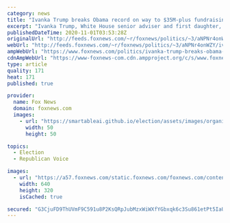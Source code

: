 ```yaml
---
category: news
title: "Ivanka Trump breaks Obama record on way to $35M-plus fundraising haul: reports"
excerpt: "Ivanka Trump, White House senior adviser and first daughter, has reportedly raised tens of millions of dollars for her father’s reelection and even broke former President Obama’s single-day fundraising record at a Texas stop in September."
publishedDateTime: 2020-11-01T03:53:28Z
originalUrl: "http://feeds.foxnews.com/~r/foxnews/politics/~3/aNPNr4onWZY/ivanka-trump-breaks-obama-record-on-way-to-35m-plus-fundraising-haul-reports"
webUrl: "http://feeds.foxnews.com/~r/foxnews/politics/~3/aNPNr4onWZY/ivanka-trump-breaks-obama-record-on-way-to-35m-plus-fundraising-haul-reports"
ampWebUrl: "https://www.foxnews.com/politics/ivanka-trump-breaks-obama-record-on-way-to-35m-plus-fundraising-haul-reports.amp"
cdnAmpWebUrl: "https://www-foxnews-com.cdn.ampproject.org/c/s/www.foxnews.com/politics/ivanka-trump-breaks-obama-record-on-way-to-35m-plus-fundraising-haul-reports.amp"
type: article
quality: 171
heat: 171
published: true

provider:
  name: Fox News
  domain: foxnews.com
  images:
    - url: "https://smartableai.github.io/election/assets/images/organizations/foxnews.com-50x50.jpg"
      width: 50
      height: 50

topics:
  - Election
  - Republican Voice

images:
  - url: "https://a57.foxnews.com/static.foxnews.com/foxnews.com/content/uploads/2020/10/640/320/AP20302653297420.jpg?ve=1&tl=1"
    width: 640
    height: 320
    isCached: true

secured: "G3CjuFD9ThUVmF9C591u8P2KsQRpJubMzxWiWXfYGbxqk6c3Su861etPt5IaUpD1VieriZ3+vy0idkKb4eyJiF8lJJMZA3XyEdJUqVcwz08Fy5DT1hGn+J512BJnE8W5k0mFtRBHavmoEOS45BiuM8Uj/1GQOOqqwi4S0wk59soRhauQjHUTyjdGG+Sj+v68c3TjWgiNG0SJDrNvHZjTqVPCcjTp/gntqbQaK/Edn9ofgHh8ConUbBEFK5ITRzQVIg3jo+gavX2jr8MDf9hB0r5aTRAQuNX2p70E4V4QOSmDW0bnfso86UhZqnpa72FIQnt+4LcxK+48+18Km8alUr1kWe895a9NJxrQExSr9CA=;vrdiX835LdPFTFd62RVEVw=="
---
```


